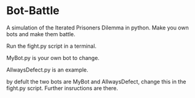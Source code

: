 # Bot-Battle
A simulation of the Iterated Prisoners Dilemma in python. Make you own bots and make them battle.

Run the fight.py script in a terminal.

MyBot.py is your own bot to change.

AllwaysDefect.py is an example.

by defult the two bots are MyBot and AllwaysDefect, change this in the fight.py script. Further insructions are there.
